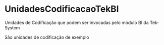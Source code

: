 # UnidadesCodificacaoTekBI
Unidades de Codificação que podem ser invocadas pelo módulo BI da Tek-System

São unidades de codificação de exemplo
